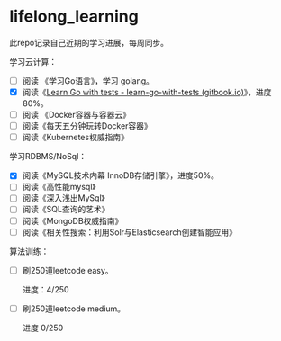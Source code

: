 # lifelong_learning
此repo记录自己近期的学习进展，每周同步。

学习云计算：

- [ ] 阅读 《学习Go语言》，学习 golang。
- [x] 阅读《[Learn Go with tests - learn-go-with-tests (gitbook.io)](https://studygolang.gitbook.io/learn-go-with-tests/)》，进度 80%。
- [ ] 阅读 《Docker容器与容器云》
- [ ] 阅读《每天五分钟玩转Docker容器》
- [ ] 阅读《Kubernetes权威指南》

学习RDBMS/NoSql：

- [x] 阅读《MySQL技术内幕 InnoDB存储引擎》，进度50%。
- [ ] 阅读《高性能mysql》
- [ ] 阅读《深入浅出MySql》
- [ ] 阅读《SQL查询的艺术》
- [ ] 阅读《MongoDB权威指南》
- [ ] 阅读《相关性搜索：利用Solr与Elasticsearch创建智能应用》

算法训练：

- [ ] 刷250道leetcode easy。

  进度：4/250

- [ ] 刷250道leetcode medium。

  进度 0/250